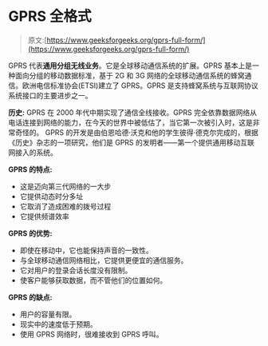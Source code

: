 # GPRS 全格式

> 原文:[https://www.geeksforgeeks.org/gprs-full-form/](https://www.geeksforgeeks.org/gprs-full-form/)

GPRS 代表**通用分组无线业务**。它是全球移动通信系统的扩展。GPRS 基本上是一种面向分组的移动数据标准，基于 2G 和 3G 网络的全球移动通信系统的蜂窝通信。欧洲电信标准协会(ETSI)建立了 GPRS。GPRS 是支持蜂窝系统与互联网协议系统接口的主要进步之一。

**历史:**
GPRS 在 2000 年代中期实现了通信全线接收。GPRS 完全依靠数据网络从电话连接到网络的能力，在今天的世界中被低估了，当它第一次被引入时，这是非常奇怪的。
GPRS 的开发是由伯恩哈德·沃克和他的学生彼得·德克尔完成的，根据《历史》杂志的一项研究，他们是 GPRS 的发明者——第一个提供通用移动互联网接入的系统。

**GPRS 的特点:**

*   这是迈向第三代网络的一大步
*   它提供动态时分多址
*   它取消了造成困难的拨号过程
*   它提供频谱效率

**GPRS 的优势:**

*   即使在移动中，它也能保持声音的一致性。
*   与全球移动通信网络相比，它提供更便宜的通信服务。
*   它对用户的登录会话长度没有限制。
*   使客户能够获取数据，而不管他们的位置如何。

**GPRS 的缺点:**

*   用户的容量有限。
*   现实中的速度低于预期。
*   使用 GPRS 网络时，很难接收到 GPRS 呼叫。